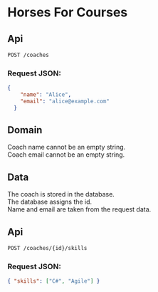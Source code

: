 # Horses For Courses
## Api
```bash
POST /coaches
```
### Request JSON:
```json
{
    "name": "Alice",
    "email": "alice@example.com"
  }
```
## Domain
Coach name cannot be an empty string.  
Coach email cannot be an empty string.  
## Data
The coach is stored in the database.  
The database assigns the id.  
Name and email are taken from the request data.  
## Api
```bash
POST /coaches/{id}/skills
```
### Request JSON:
```json
{ "skills": ["C#", "Agile"] }
```
